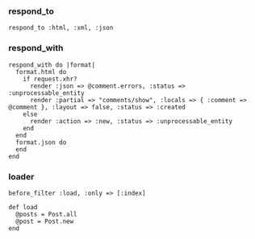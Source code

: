 ### respond_to

    respond_to :html, :xml, :json

### respond_with

    respond_with do |format|
      format.html do
        if request.xhr?
          render :json => @comment.errors, :status => :unprocessable_entity
          render :partial => "comments/show", :locals => { :comment => @comment }, :layout => false, :status => :created
        else
          render :action => :new, :status => :unprocessable_entity
        end
      end
      format.json do
      end
    end 

### loader

    before_filter :load, :only => [:index]

    def load
      @posts = Post.all
      @post = Post.new
    end


